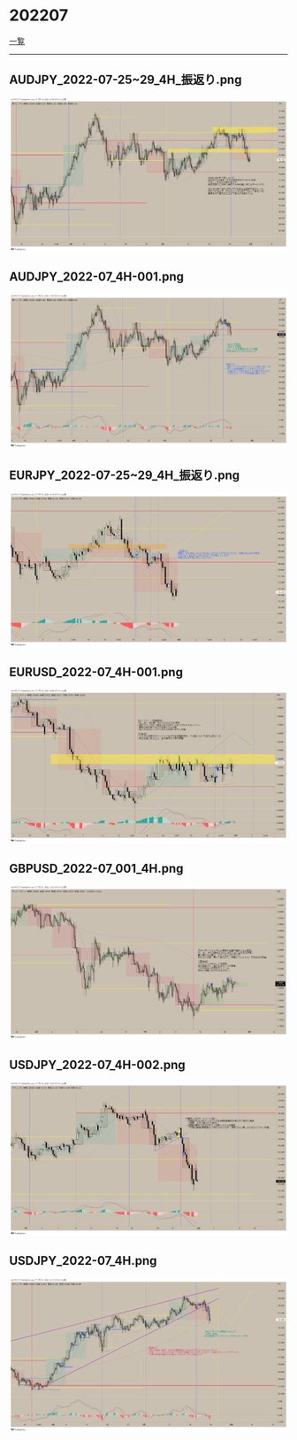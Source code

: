﻿# 202207
[一覧](../index.md)

---
## AUDJPY_2022-07-25~29_4H_振返り.png
![](./AUDJPY_2022-07-25~29_4H_振返り.png)  
## AUDJPY_2022-07_4H-001.png
![](./AUDJPY_2022-07_4H-001.png)  
## EURJPY_2022-07-25~29_4H_振返り.png
![](./EURJPY_2022-07-25~29_4H_振返り.png)  
## EURUSD_2022-07_4H-001.png
![](./EURUSD_2022-07_4H-001.png)  
## GBPUSD_2022-07_001_4H.png
![](./GBPUSD_2022-07_001_4H.png)  
## USDJPY_2022-07_4H-002.png
![](./USDJPY_2022-07_4H-002.png)  
## USDJPY_2022-07_4H.png
![](./USDJPY_2022-07_4H.png)  

